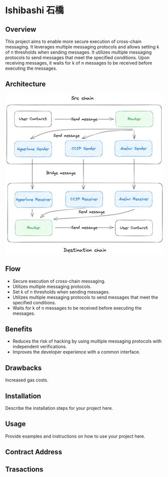 # Ishibashi ⽯橋

## Overview

This project aims to enable more secure execution of cross-chain messaging. It leverages multiple messaging protocols and allows setting k of n thresholds when sending messages. It utilizes multiple messaging protocols to send messages that meet the specified conditions. Upon receiving messages, it waits for k of n messages to be received before executing the messages.

## Architecture

![Architecture](./docs/multi-verification.png)

## Flow

- Secure execution of cross-chain messaging.
- Utilizes multiple messaging protocols.
- Set k of n thresholds when sending messages.
- Utilizes multiple messaging protocols to send messages that meet the specified conditions.
- Waits for k of n messages to be received before executing the messages.

## Benefits

- Reduces the risk of hacking by using multiple messaging protocols with independent verifications.
- Improves the developer experience with a common interface.

## Drawbacks

Increased gas costs.

## Installation

Describe the installation steps for your project here.

## Usage

Provide examples and instructions on how to use your project here.

## Contract Address

## Trasactions
